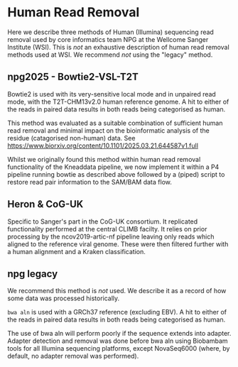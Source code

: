 # Human Read Removal

Here we describe three methods of Human (Illumina) sequencing read removal used by core
informatics team NPG at the Wellcome Sanger Institute (WSI). This is *not* an exhaustive
description of human read removal methods used at WSI. We recommend *not* using the "legacy"
method.

## npg2025 - Bowtie2-VSL-T2T

Bowtie2 is used with its very-sensitive local mode and in unpaired read mode, with the
T2T-CHM13v2.0 human reference genome. A hit to either of the reads in paired data results in
both reads being categorised as human.

This method was evaluated as a suitable combination of sufficient human read removal and minimal
impact on the bioinformatic analysis of the residue (catagorised non-human) data.
See https://www.biorxiv.org/content/10.1101/2025.03.21.644587v1.full

Whilst we originally found this method within human read removal functionality of the
Kneaddata pipeline, we now implement it within a P4 pipeline running bowtie as described above
followed by a (piped) script to restore read pair information to the SAM/BAM data flow.

## Heron & CoG-UK

Specific to Sanger's part in the CoG-UK consortium. It replicated functionality performed at
the central CLIMB facilty. It relies on prior processing by the ncov2019-artic-nf pipeline
leaving only reads which aligned to the reference viral genome. These were then filtered
further with a human alignment and a Kraken classification.

## npg legacy

We recommend this method is _not_ used. We describe it as a record of how some data was
processed historically.

`bwa aln` is used with a GRCh37 reference (excluding EBV). A hit to either of the reads in
paired data results in both reads being categorised as human.

The use of bwa aln will perform poorly if the sequence extends into adapter. Adapter
detection and removal was done before bwa aln using Biobambam tools for all Illumina
sequencing platforms, except NovaSeq6000 (where, by default, no adapter removal was
performed).
